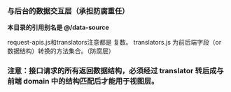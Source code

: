 <!--
 * @Description: 
 * @Author: zangsuyun
 * @Date: 2020-12-18 16:47:27
 * @LastEditors: zangsuyun
 * @LastEditTime: 2020-12-21 14:20:31
-->
### 与后台的数据交互层（承担防腐重任）

**本目录的引用别名是 @/data-source**

request-apis.js和translators注意都是 复数。
translators.js 为前后端字段（or 数据结构）转换的方法集合。（防腐层）

### 注意：接口请求的所有返回数据结构，必须经过 translator 转后成与前端 domain 中的结构匹配后才能用于视图层。
